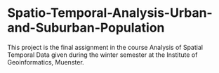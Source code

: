 # Spatio-Temporal-Analysis-Urban-and-Suburban-Population
This project is the final assignment in the course Analysis of Spatial Temporal Data given during the winter semester at the Institute of Geoinformatics, Muenster.

